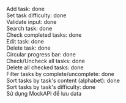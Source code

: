 Add task:                                   done\
Set task difficulty:                        done\
Validate input:                             done\
Search task:                                done\
Check completed tasks:                      done\
Edit task:                                  done\
Delete task:                                done\
Circular progress bar:                      done\
Check/Uncheck all tasks:                    done\
Delete all checked tasks:                   done\
Filter tasks by complete/uncomplete:        done\
Sort tasks by task's content (alphabet):    done\
Sort tasks by task's difficulty:            done\
Sử dụng MockAPI để lưu data                  
